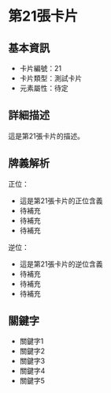 # 第21張卡片

## 基本資訊
- 卡片編號：21
- 卡片類型：測試卡片
- 元素屬性：待定

## 詳細描述
這是第21張卡片的描述。

## 牌義解析
正位：
- 這是第21張卡片的正位含義
- 待補充
- 待補充
- 待補充

逆位：
- 這是第21張卡片的逆位含義
- 待補充
- 待補充
- 待補充

## 關鍵字
- 關鍵字1
- 關鍵字2
- 關鍵字3
- 關鍵字4
- 關鍵字5
